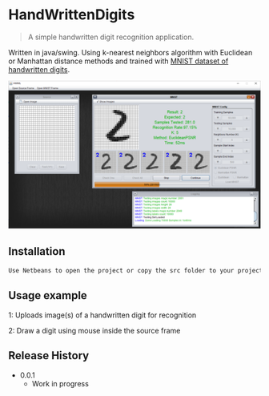 # HandWrittenDigits
> A simple handwritten digit recognition application.

Written in java/swing. Using k-nearest neighbors algorithm with Euclidean or Manhattan distance methods and trained with [MNIST dataset of handwritten digits](http://yann.lecun.com/exdb/mnist/).

![](screenshot.png)

## Installation

```sh
Use Netbeans to open the project or copy the src folder to your project
```

## Usage example

1: Uploads image(s) of a handwritten digit for recognition

2: Draw a digit using mouse inside the source frame


## Release History

* 0.0.1
    * Work in progress